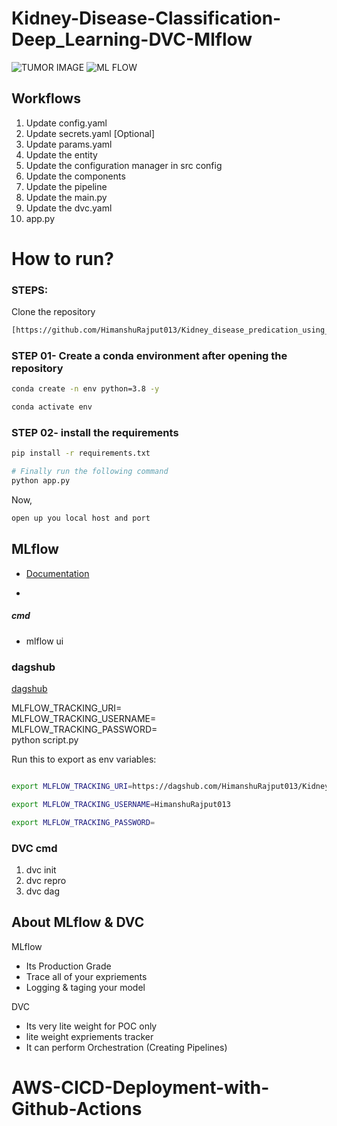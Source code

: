 # Kidney-Disease-Classification-Deep_Learning-DVC-Mlflow
![TUMOR IMAGE](https://github.com/HimanshuRajput013/Kidney_disease_predication_using_deep_learning/assets/131947510/51cddf92-10a5-4987-bfd7-ee0e22586317)
![ML FLOW](https://github.com/HimanshuRajput013/Kidney_disease_predication_using_deep_learning/assets/131947510/2d12bbb8-f515-4e9f-b0cf-c16bcdf15f6d)




## Workflows

1. Update config.yaml
2. Update secrets.yaml [Optional]
3. Update params.yaml
4. Update the entity
5. Update the configuration manager in src config
6. Update the components
7. Update the pipeline 
8. Update the main.py
9. Update the dvc.yaml
10. app.py

# How to run?
### STEPS:

Clone the repository

```bash
[https://github.com/HimanshuRajput013/Kidney_disease_predication_using_deep_learning]
```
### STEP 01- Create a conda environment after opening the repository

```bash
conda create -n env python=3.8 -y
```

```bash
conda activate env
```


### STEP 02- install the requirements
```bash
pip install -r requirements.txt
```

```bash
# Finally run the following command
python app.py
```

Now,
```bash
open up you local host and port
```






## MLflow

- [Documentation](https://mlflow.org/docs/latest/index.html)

- 

##### cmd
- mlflow ui

### dagshub
[dagshub](https://dagshub.com/)

MLFLOW_TRACKING_URI= \
MLFLOW_TRACKING_USERNAME= \
MLFLOW_TRACKING_PASSWORD= \
python script.py

Run this to export as env variables:

```bash

export MLFLOW_TRACKING_URI=https://dagshub.com/HimanshuRajput013/Kidney_disease_predication_using_deep_learning.mlflow

export MLFLOW_TRACKING_USERNAME=HimanshuRajput013

export MLFLOW_TRACKING_PASSWORD=

```


### DVC cmd

1. dvc init
2. dvc repro
3. dvc dag


## About MLflow & DVC

MLflow

 - Its Production Grade
 - Trace all of your expriements
 - Logging & taging your model


DVC 

 - Its very lite weight for POC only
 - lite weight expriements tracker
 - It can perform Orchestration (Creating Pipelines)



# AWS-CICD-Deployment-with-Github-Actions




